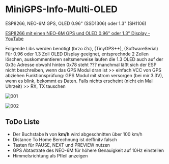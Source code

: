 # MiniGPS-Info-Multi-OLED
ESP8266, NEO-6M GPS, OLED 0.96" (SSD1306) oder 1.3" (SH1106)


[ESP8266 mit einen NEO-6M GPS und OLED 0.96" oder 1.3" Display - YouTube](https://youtu.be/z9Ir-hZvLQg)


Folgende Libs werden benötigt (brzo i2c), (TinyGPS++), (SoftwareSerial)
Für 0.96 oder 1.3 Zoll OLED Display geeignet, entsprechnde 2 Zeilen löschen, auskommentieren
seltsmerweise laufen die 1.3 OLED auch auf der 0x3c Adresse obwohl hinten 0x78 steht ???
manchmal läßt sich der ESP nicht beschreiben, wenn das GPS Modul dran ist >> einfach VCC von GPS abziehen
Funktionsprüfung: GPS Modul mit strom versorgen (bei mir 3.3V), wenn es blink, bekommt es Daten. Falls nichts erscheint (nicht ein Mal Uhrzeit) >> RX, TX tauschen

![001](https://user-images.githubusercontent.com/35377000/34887293-43c720e6-f7c6-11e7-91c8-a552c8d1847b.jpg)

![002](https://user-images.githubusercontent.com/35377000/34887318-5f641c96-f7c6-11e7-8bf4-2821acfe8d32.jpg)

## ToDo Liste
- Der Buchstabe **h** von **km/h** wird abgeschnitten über 100 km/h
- Distance To Home Berechnung ist deffinitv falsch
- Tasten für PAUSE, NEXT und PREVIEW nutzen
- GPS Abtastrate des NEO-6M für höhere Genauigkeit auf 10Hz einstellen
- Himmelsrichtung als Pfleil anzeigen
